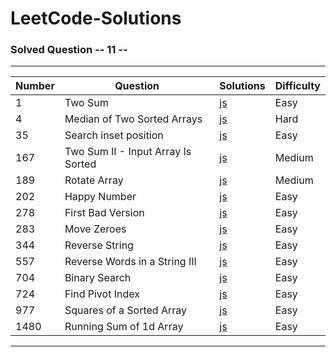 # LeetCode-Solutions

### Solved Question -- 11 --

---

| Number | Question                           | Solutions                                                                                                                                           | Difficulty |
| ------ | ---------------------------------- | --------------------------------------------------------------------------------------------------------------------------------------------------- | ---------- |
| 1      | Two Sum                            | [js](https://github.com/muzaffercankaplan/LeetCode-Solutions-/blob/main/Easy/1-100/001.Two%20Sum.js)                                                | Easy       |
| 4      | Median of Two Sorted Arrays        | [js](https://github.com/muzaffercankaplan/LeetCode-Solutions-/blob/main/Easy/1-100/004.%20Median%20of%20Two%20Sorted%20Arrays.js)                   | Hard       |
| 35     | Search inset position              | [js](https://github.com/muzaffercankaplan/LeetCode-Solutions-/blob/main/Easy/1-100/035.Search-Inset-Position.js)                                    | Easy       |
| 167    | Two Sum II - Input Array Is Sorted | [js](https://github.com/muzaffercankaplan/LeetCode-Solutions-/blob/main/Medimum/101-200/167.%20Two%20Sum%20II%20-%20Input%20Array%20Is%20Sorted.js) | Medium     |
| 189    | Rotate Array                       | [js](https://github.com/muzaffercankaplan/LeetCode-Solutions-/blob/main/Medimum/101-200/189.%20Rotate%20Array.js)                                   | Medium     |
| 202    | Happy Number                       | [js](https://github.com/muzaffercankaplan/LeetCode-Solutions-/blob/main/Easy/201-300/202.%20Happy%20Number.js)                                      | Easy       |
| 278    | First Bad Version                  | [js](https://github.com/muzaffercankaplan/LeetCode-Solutions-/blob/main/Easy/201-300/278.First-Bad-Version.js)                                      | Easy       |
| 283    | Move Zeroes                        | [js](https://github.com/muzaffercankaplan/LeetCode-Solutions-/blob/main/Easy/201-300/283.%20Move%20Zeroes.js)                                       | Easy       |
| 344    | Reverse String                     | [js](https://github.com/muzaffercankaplan/LeetCode-Solutions-/blob/main/Easy/301-400/344.%20Reverse%20String.js)                                    | Easy       |
| 557    | Reverse Words in a String III      | [js](https://github.com/muzaffercankaplan/LeetCode-Solutions-/blob/main/Easy/501-600/557.%20Reverse%20Words%20in%20a%20String%20III.js)             | Easy       |
| 704    | Binary Search                      | [js](https://github.com/muzaffercankaplan/LeetCode-Solutions-/blob/main/Easy/701-800/704.BinarySearch.js)                                           | Easy       |
| 724    | Find Pivot Index                   | [js](https://github.com/muzaffercankaplan/LeetCode-Solutions-/blob/main/Easy/701-800/724.%20Find%20Pivot%20Index.js)                                | Easy       |
| 977    | Squares of a Sorted Array          | [js](https://github.com/muzaffercankaplan/LeetCode-Solutions-/blob/main/Easy/900-1001/977.%20Squares%20of%20a%20Sorted%20Array.js)                  | Easy       |
| 1480   | Running Sum of 1d Array            | [js](https://github.com/muzaffercankaplan/LeetCode-Solutions-/blob/main/Easy/1401-1500/1480.%20Running%20Sum%20of%201d%20Array.js)                  | Easy       |

---
